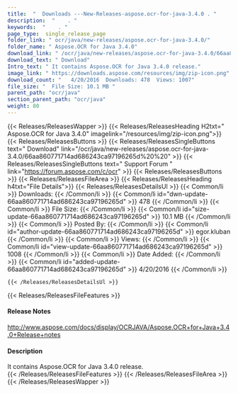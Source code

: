 ```yaml
---
title:  "  Downloads ---New-Releases-aspose.ocr-for-java-3.4.0 . " 
description:  "    . " 
keywords:  "    . " 
page_type:  single_release_page
folder_link: " ocr/java/new-releases/aspose.ocr-for-java-3.4.0/"
folder_name: " Aspose.OCR for Java 3.4.0"
download_link: " /ocr/java/new-releases/aspose.ocr-for-java-3.4.0/66aa860771714ad686243ca97196265d"
download_text: " Download"
Intro_text: " It contains Aspose.OCR for Java 3.4.0 release."
image_link: " https://downloads.aspose.com/resources/img/zip-icon.png"
download_count: "   4/20/2016  Downloads: 478  Views: 1007"
file_size: "  File Size: 10.1 MB "
parent_path: "ocr/java"
section_parent_path: "ocr/java"
weight: 80 
---
```


{{< Releases/ReleasesWapper >}}
  {{< Releases/ReleasesHeading H2txt=" Aspose.OCR for Java 3.4.0" imagelink="/resources/img/zip-icon.png">}}
  {{< Releases/ReleasesButtons >}}
    {{< Releases/ReleasesSingleButtons text=" Download" link="/ocr/java/new-releases/aspose.ocr-for-java-3.4.0/66aa860771714ad686243ca97196265d%20%20" >}}
    {{< Releases/ReleasesSingleButtons text=" Support Forum " link="https://forum.aspose.com/c/ocr" >}}
  {{< Releases/ReleasesButtons >}}
  {{< Releases/ReleasesFileArea >}}
    {{< Releases/ReleasesHeading h4txt="File Details">}}
    {{< Releases/ReleasesDetailsUl >}}
            {{< Common/li  >}} Downloads: {{< /Common/li >}} 
      {{< Common/li id="dwn-update-66aa860771714ad686243ca97196265d" >}} 478 {{< /Common/li >}} 
      {{< Common/li  >}} File Size: {{< /Common/li >}} 
      {{< Common/li id="size-update-66aa860771714ad686243ca97196265d" >}} 10.1 MB {{< /Common/li >}} 
      {{< Common/li  >}} Posted By: {{< /Common/li >}} 
      {{< Common/li id="author-update-66aa860771714ad686243ca97196265d" >}} egor.kluban {{< /Common/li >}} 
      {{< Common/li  >}} Views: {{< /Common/li >}} 
      {{< Common/li id="view-update-66aa860771714ad686243ca97196265d" >}} 1008 {{< /Common/li >}} 
      {{< Common/li  >}} Date Added: {{< /Common/li >}} 
      {{< Common/li id="added-update-66aa860771714ad686243ca97196265d" >}} 4/20/2016 {{< /Common/li >}} 

    {{< /Releases/ReleasesDetailsUl >}}

  {{< Releases/ReleasesFileFeatures >}}
      <h4>Release Notes</h4><div><a href="http://www.aspose.com/docs/display/OCRJAVA/Aspose.OCR+for+Java+3.4.0+Release+notes">http://www.aspose.com/docs/display/OCRJAVA/Aspose.OCR+for+Java+3.4.0+Release+notes</a></div><h4>Description</h4><div class="HTMLDescription">It contains Aspose.OCR for Java 3.4.0 release.</div>
  {{< /Releases/ReleasesFileFeatures >}}
 {{< /Releases/ReleasesFileArea >}}
{{< /Releases/ReleasesWapper >}}


